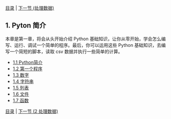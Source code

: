 [目录](../目录.md) \| [下一节 (处理数据)](../02_处理数据/00_概述.md)

## 1. Pyton 简介

本章是第一章，将会从头开始介绍 Python 基础知识，让你从零开始，学会怎么编写、运行、调试一个简单的程序。最后，你可以运用这些 Python 基础知识，去编写一个简短的脚本，读取 csv 数据并执行一些简单的计算。

* [1.1 Python简介](01_Python.md)
* [1.2 第一个程序](02_Hello_world.md)
* [1.3 数字](03_Numbers.md)
* [1.4 字符串](04_Strings.md)
* [1.5 列表](05_Lists.md)
* [1.6 文件](06_Files.md)
* [1.7 函数](07_Functions.md)

[目录](../Contents.md) \| [下一节 (2 处理数据)](../02_处理数据/00_概述.md)